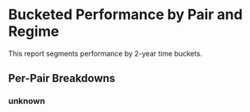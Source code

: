 # Bucketed Performance by Pair and Regime

This report segments performance by 2-year time buckets.

## Per-Pair Breakdowns

### unknown

